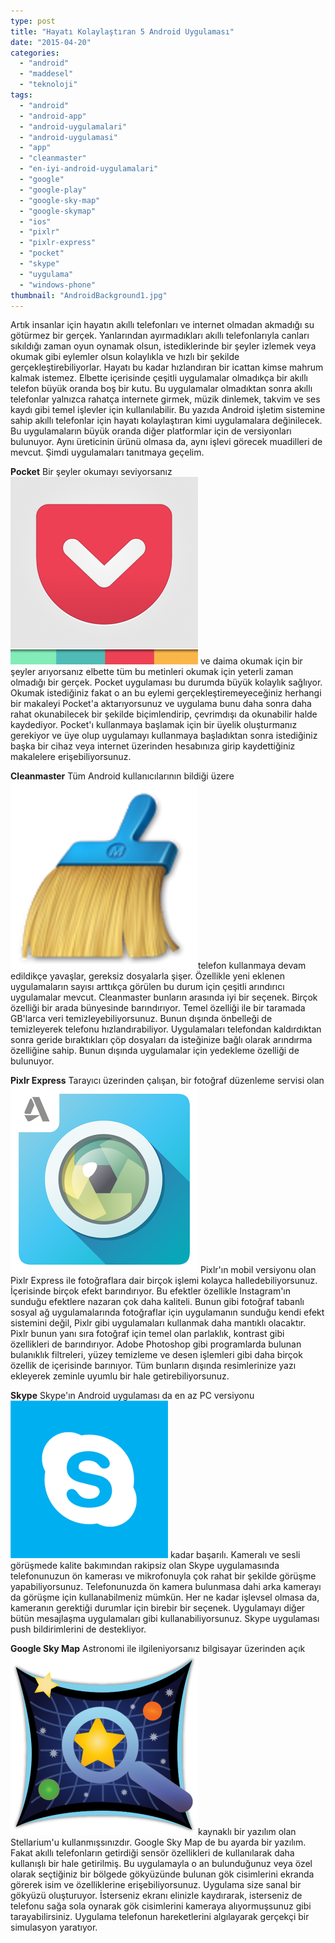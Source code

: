 ```yaml
---
type: post
title: "Hayatı Kolaylaştıran 5 Android Uygulaması"
date: "2015-04-20"
categories: 
  - "android"
  - "maddesel"
  - "teknoloji"
tags: 
  - "android"
  - "android-app"
  - "android-uygulamalari"
  - "android-uygulamasi"
  - "app"
  - "cleanmaster"
  - "en-iyi-android-uygulamalari"
  - "google"
  - "google-play"
  - "google-sky-map"
  - "google-skymap"
  - "ios"
  - "pixlr"
  - "pixlr-express"
  - "pocket"
  - "skype"
  - "uygulama"
  - "windows-phone"
thumbnail: "AndroidBackground1.jpg"
---
```


Artık insanlar için hayatın akıllı telefonları ve internet olmadan akmadığı su götürmez bir gerçek. Yanlarından ayırmadıkları akıllı telefonlarıyla canları sıkıldığı zaman oyun oynamak olsun, istediklerinde bir şeyler izlemek veya okumak gibi eylemler olsun kolaylıkla ve hızlı bir şekilde gerçekleştirebiliyorlar. Hayatı bu kadar hızlandıran bir icattan kimse mahrum kalmak istemez. Elbette içerisinde çeşitli uygulamalar olmadıkça bir akıllı telefon büyük oranda boş bir kutu. Bu uygulamalar olmadıktan sonra akıllı telefonlar yalnızca rahatça internete girmek, müzik dinlemek, takvim ve ses kaydı gibi temel işlevler için kullanılabilir. Bu yazıda Android işletim sistemine sahip akıllı telefonlar için hayatı kolaylaştıran kimi uygulamalara değinilecek. Bu uygulamaların büyük oranda diğer platformlar için de versiyonları bulunuyor. Aynı üreticinin ürünü olmasa da, aynı işlevi görecek muadilleri de mevcut. Şimdi uygulamaları tanıtmaya geçelim.

**Pocket** Bir şeyler okumayı seviyorsanız![Pocket uygulaması](images/PKT_Twitter_Avatar_v1-300x300.png) ve daima okumak için bir şeyler arıyorsanız elbette tüm bu metinleri okumak için yeterli zaman olmadığı bir gerçek. Pocket uygulaması bu durumda büyük kolaylık sağlıyor. Okumak istediğiniz fakat o an bu eylemi gerçekleştiremeyeceğiniz herhangi bir makaleyi Pocket'a aktarıyorsunuz ve uygulama bunu daha sonra daha rahat okunabilecek bir şekilde biçimlendirip, çevrimdışı da okunabilir halde kaydediyor. Pocket'ı kullanmaya başlamak için bir üyelik oluşturmanız gerekiyor ve üye olup uygulamayı kullanmaya başladıktan sonra istediğiniz başka bir cihaz veya internet üzerinden hesabınıza girip kaydettiğiniz makalelere erişebiliyorsunuz.

**Cleanmaster** Tüm Android kullanıcılarının bildiği üzere [![Clean Master uygulaması](images/clean-master-01-535x535-300x300.png)](http://sabahlatan.com/wp-content/uploads/2015/04/clean-master-01-535x535.png)telefon kullanmaya devam edildikçe yavaşlar, gereksiz dosyalarla şişer. Özellikle yeni eklenen uygulamaların sayısı arttıkça görülen bu durum için çeşitli arındırıcı uygulamalar mevcut. Cleanmaster bunların arasında iyi bir seçenek. Birçok özelliği bir arada bünyesinde barındırıyor. Temel özelliği ile bir taramada GB'larca veri temizleyebiliyorsunuz. Bunun dışında önbelleği de temizleyerek telefonu hızlandırabiliyor. Uygulamaları telefondan kaldırdıktan sonra geride bıraktıkları çöp dosyaları da isteğinize bağlı olarak arındırma özelliğine sahip. Bunun dışında uygulamalar için yedekleme özelliği de bulunuyor.

**Pixlr Express** Tarayıcı üzerinden çalışan, bir fotoğraf düzenleme servisi olan![Pixlr Express uygulaması](images/Pixlr-Express-for-PC-300x300.png) Pixlr'ın mobil versiyonu olan Pixlr Express ile fotoğraflara dair birçok işlemi kolayca halledebiliyorsunuz. İçerisinde birçok efekt barındırıyor. Bu efektler özellikle Instagram'ın sunduğu efektlere nazaran çok daha kaliteli. Bunun gibi fotoğraf tabanlı sosyal ağ uygulamalarında fotoğraflar için uygulamanın sunduğu kendi efekt sistemini değil, Pixlr gibi uygulamaları kullanmak daha mantıklı olacaktır. Pixlr bunun yanı sıra fotoğraf için temel olan parlaklık, kontrast gibi özellikleri de barındırıyor. Adobe Photoshop gibi programlarda bulunan bulanıklık filtreleri, yüzey temizleme ve desen işlemleri gibi daha birçok özellik de içerisinde barınıyor. Tüm bunların dışında resimlerinize yazı ekleyerek zeminle uyumlu bir hale getirebiliyorsunuz.

**Skype** Skype'ın Android uygulaması da en az PC versiyonu![Skype uygulaması](images/3d7a03e9-bd69-4895-b860-9f3a0d1f88a4-imageTypews_icon_large.png) kadar başarılı. Kameralı ve sesli görüşmede kalite bakımından rakipsiz olan Skype uygulamasında telefonunuzun ön kamerası ve mikrofonuyla çok rahat bir şekilde görüşme yapabiliyorsunuz. Telefonunuzda ön kamera bulunmasa dahi arka kamerayı da görüşme için kullanabilmeniz mümkün. Her ne kadar işlevsel olmasa da, kameranın gerektiği durumlar için birebir bir seçenek. Uygulamayı diğer bütün mesajlaşma uygulamaları gibi kullanabiliyorsunuz. Skype uygulaması push bildirimlerini de destekliyor.

**Google Sky Map** Astronomi ile ilgileniyorsanız bilgisayar üzerinden açık ![Google Sky Map uygulaması](images/skym-300x290.png)kaynaklı bir yazılım olan Stellarium'u kullanmışsınızdır. Google Sky Map de bu ayarda bir yazılım. Fakat akıllı telefonların getirdiği sensör özellikleri de kullanılarak daha kullanışlı bir hale getirilmiş. Bu uygulamayla o an bulunduğunuz veya özel olarak seçtiğiniz bir bölgede gökyüzünde bulunan gök cisimlerini ekranda görerek isim ve özelliklerine erişebiliyorsunuz. Uygulama size sanal bir gökyüzü oluşturuyor. İsterseniz ekranı elinizle kaydırarak, isterseniz de telefonu sağa sola oynarak gök cisimlerini kameraya alıyormuşsunuz gibi tarayabilirsiniz. Uygulama telefonun hareketlerini algılayarak gerçekçi bir simulasyon yaratıyor.
